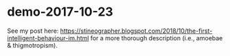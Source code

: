 # demo-2017-10-23
See my post here:
https://stineographer.blogspot.com/2018/10/the-first-intelligent-behaviour-im.html
for a more thorough description (i.e.,  amoebae & thigmotropism).
